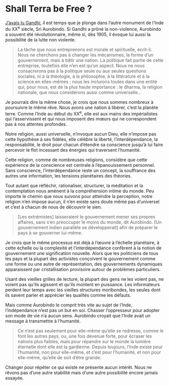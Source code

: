 # Shall Terra be Free ?

[J’avais lu Gandhi](/2007/04/25/gandhi-et-l%e2%80%99open-source/), il est temps que je plonge dans l’autre monument de l’Inde du XX<sup>e</sup> siècle, Sri Aurobindo. Si Gandhi a prôné la non-violence, Aurobindo a souvent été révolutionnaire, même si, dès 1905, il évoque lui aussi la possibilité de la lutte non violente.

> La tâche que nous entreprenons est morale et spirituelle, écrit-il. Nous ne cherchons pas à changer les mécanismes, la forme d’un gouvernement, mais à bâtir une nation. La politique fait partie de cette entreprise, toutefois elle n’en est qu’un aspect. Nous ne nous consacrerons pas à la politique seule ou aux seules questions sociales, ni à la théologie, à la philosophie, à la littérature et à la science en elles-mêmes ; nous les inclurons toutes dans une entité qui, pour nous, est de la plus haute importance : le dharma, la religion nationale, que nous considérons aussi comme universelle…

Je pourrais dire la même chose, je crois que nous sommes nombreux à poursuivre le même rêve. Nous avons une nation à libérer, c’est la planète terre. Comme l’Inde au début du XX<sup>e</sup>, elle est aux mains des impérialistes qui l’asservissent et qui nous imposent des mœurs qui ne correspondent pas à nos attentes profondes.

Notre religion, aussi universelle, n’invoque aucun Dieu, elle n’impose pas cette hypothèse à ses fidèles, elle célèbre la liberté, l’interdépendance, la responsabilité, le droit pour chacun d’étendre sa conscience jusqu’à lui faire percevoir le flot incessant des énergies qui traversent l’humanité.

Cette religion, comme de nombreuses religions, considère que cette expérience de la conscience est centrale à l’épanouissement personnel. Sans conscience, l’interdépendance reste un concept, la souffrance des autres une information, les tensions planétaires des théories.

Tout autant que réfléchir, rationaliser, structurer, la méditation et la contemplation nous amènent à la compréhension intime du monde. Peu importe le chemin que nous suivons pour atteindre la perception, notre religion n’en impose aucun, il n’en existe sans doute même pas d’universel et c’est à chacun de nous de découvrir le sien.

> \[Les extrémistes\] laisseraient le gouvernement mener ses propres affaires, sans s’en préoccuper le moins du monde, dit Aurobindo. \[Un gouvernement indien parallèle se développerait\] afin de préparer le pays à se gouverner lui-même.

Je crois que le même processus est déjà à l’œuvre à l’échelle planétaire, à cette échelle ou la complexité et l’interdépendance confèrent à la notion de gouvernement une signification nouvelle. Alors que les politiciens de tous les pays et la plupart des activistes conçoivent le gouvernement comme une forme ou une autre de représentation, des gouvernements dynamiques apparaissent par cristallisation provisoire autour de problèmes particuliers.

Usant des vieilles grilles de lecture, la plupart des gens ne les voient pas, ne voient pas qu’ils agissent et qu’ils montent en puissance. Les informateurs perdent leur temps avec les vieilles structures moribondes, les seules dont ils savent parler et apprécier les qualités comme les défauts.

Mais comme Aurobindo le comprit très vite au sujet de l’Inde, l’indépendance n’est pas un but en soi. Chasser l’oppresseur pour adopter son mode de vie n’a aucun sens. Aurobindo croyait que l’Inde avait un message à transmettre à l’humanité.

> Ce n’est pas seulement pour elle-même qu’elle se redresse, comme le font les autres pays, ou, une fois devenue forte, pour écraser les nations plus faibles, mais pour répandre sur le monde la lumière éternelle dont elle est la gardienne. Depuis toujours, l’Inde existe pour l’humanité, non pour elle-même, et c’est pour l’humanité, et non pour elle-même, qu’elle de soit d’être grande.

Changer pour répéter ce qui existe ne présente aucun intérêt. Nous ne rêvons pas d’une autre stabilité mais d’une autre possibilité encore jamais essayée.